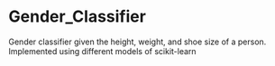# Gender_Classifier
Gender classifier given the height, weight, and shoe size of a person. Implemented using different models of scikit-learn

